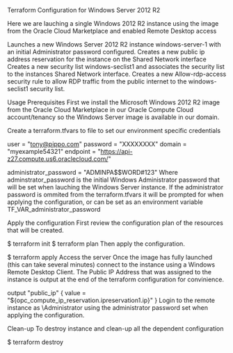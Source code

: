 Terraform Configuration for Windows Server 2012 R2

Here we are lauching a single Windows 2012 R2 instance using the image from the Oracle Cloud Marketplace and enabled Remote Desktop access

Launches a new Windows Server 2012 R2 instance windows-server-1 with an initial Administrator password configured.
Creates a new public ip address reservation for the instance on the Shared Network interface
Creates a new security list windows-seclist1 and associates the security list to the instances Shared Network interface.
Creates a new Allow-rdp-access security rule to allow RDP traffic from the public internet to the windows-seclist1 security list.

Usage
Prerequisites
First we install the Microsoft Windows 2012 R2 image from the Oracle Cloud Marketplace in our Oracle Compute Cloud account/tenancy so the Windows Server image is available in our domain.

Create a terraform.tfvars to file to set our environment specific credentials

user = "tony@pippo.com"
password = "XXXXXXXX"
domain = "myexample54321"
endpoint = "https://api-z27.compute.us6.oraclecloud.com/"

administrator_password = "ADMINPA$$WORD#123"
Where adminstrator_password is the initial Windows Administrator password that will be set when lauching the Windows Server instance. If the administrator password is ommited from the terraform.tfvars it will be prompted for when applying the configuration, or can be set as an environment variable TF_VAR_administrator_password

Apply the configuration
First review the configuration plan of the resources that will be created.

$ terraform init
$ terraform plan
Then apply the configuration.

$ terraform apply
Access the server
Once the image has fully launched (this can take several minutes) connect to the instance using a Windows Remote Desktop Client. The Public IP Address that was assigned to the instance is output at the end of the terraform configuration for convinience.

output "public_ip" {
  value = "${opc_compute_ip_reservation.ipreservation1.ip}"
}
Login to the remote instance as \Administrator using the administrator password set when applying the configuration.

Clean-up
To destroy instance and clean-up all the dependent configuration

$ terraform destroy
